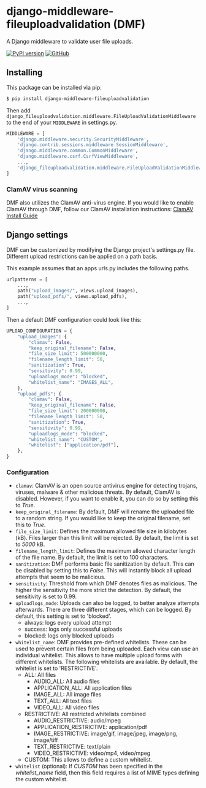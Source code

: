 # django-middleware-fileuploadvalidation (DMF)

 A Django middleware to validate user file uploads.

[![PyPI version](https://img.shields.io/pypi/v/django-middleware-fileuploadvalidation.svg?logo=pypi&logoColor=FFE873)](https://pypi.org/project/django-middleware-fileuploadvalidation/)
[![GitHub](https://img.shields.io/github/license/IV1T3/django-middleware-fileuploadvalidation.svg)](LICENSE)

## Installing

This package can be installed via pip:

```bash
$ pip install django-middleware-fileuploadvalidation
```

Then add `django_fileuploadvalidation.middleware.FileUploadValidationMiddleware` to the end of your `MIDDLEWARE` in settings.py.

```python
MIDDLEWARE = [
    'django.middleware.security.SecurityMiddleware',
    'django.contrib.sessions.middleware.SessionMiddleware',
    'django.middleware.common.CommonMiddleware',
    'django.middleware.csrf.CsrfViewMiddleware',
    ...,
    'django_fileuploadvalidation.middleware.FileUploadValidationMiddleware',
]
```

### ClamAV virus scanning
DMF also utilizes the ClamAV anti-virus engine. If you would like to enable ClamAV through DMF, follow our ClamAV installation instructions: [ClamAV Install Guide](_CLAMAV_INSTALL_GUIDE.md)

## Django settings
DMF can be customized by modifying the Django project's settings.py file. Different upload restrictions can be applied on a path basis.

This example assumes that an apps urls.py includes the following paths.
```python
urlpatterns = [
    ...,
    path("upload_images/", views.upload_images),
    path("upload_pdfs/", views.upload_pdfs),
    ...,
]
```

Then a default DMF configuration could look like this:
```python
UPLOAD_CONFIGURATION = {
    "upload_images": {
        "clamav": False,
        "keep_original_filename": False,
        "file_size_limit": 500000000,
        "filename_length_limit": 50,
        "sanitization": True,
        "sensitivity": 0.99,
        "uploadlogs_mode": "blocked",
        "whitelist_name": "IMAGES_ALL",
    },
    "upload_pdfs": {
        "clamav": False,
        "keep_original_filename": False,
        "file_size_limit": 200000000,
        "filename_length_limit": 50,
        "sanitization": True,
        "sensitivity": 0.99,
        "uploadlogs_mode": "blocked",
        "whitelist_name": "CUSTOM",
        "whitelist": ["application/pdf"],
    },
}
```

### Configuration 
  - `clamav`: ClamAV is an open source antivirus engine for detecting trojans, viruses, malware & other malicious threats. By default, ClamAV is disabled. However, if you want to enable it, you can do so by setting this to *True*.
  - `keep_original_filename`: By default, DMF will rename the uploaded file to a random string. If you would like to keep the original filename, set this to *True*.
  - `file_size_limit`: Defines the maximum allowed file size in kilobytes (kB). Files larger than this limit will be rejected. By default, the limit is set to *5000* kB.
  - `filename_length_limit`: Defines the maximum allowed character length of the file name. By default, the limit is set to 100 characters.
  - `sanitization`: DMF performs basic file sanitization by default. This can be disabled by setting this to *False*. This will instantly block all upload attempts that seem to be malicious.
  - `sensitivity`: Threshold from which DMF denotes files as malicious. The higher the sensitivity the more strict the detection. By default, the sensitivity is set to 0.99.
  - `uploadlogs_mode`: Uploads can also be logged, to better analyze attempts afterwards. There are three different stages, which can be logged. By default, this setting is set to 'blocked'.
    - always: logs every upload attempt
    - success: logs only successful uploads
    - blocked: logs only blocked uploads
  - `whitelist_name`: DMF provides pre-defined whitelists. These can be used to prevent certain files from being uploaded. Each view can use an individual whitelist. This allows to have multiple upload forms with different whitelists. The following whitelists are available. By default, the whitelist is set to 'RESTRICTIVE'.
    - ALL: All files
      - AUDIO_ALL: All audio files
      - APPLICATION_ALL: All application files
      - IMAGE_ALL: All image files
      - TEXT_ALL: All text files
      - VIDEO_ALL: All video files
    - RESTRICTIVE: All restricted whitelists combined
      - AUDIO_RESTRICTIVE: audio/mpeg
      - APPLICATION_RESTRICTIVE: application/pdf
      - IMAGE_RESTRICTIVE: image/gif, image/jpeg, image/png, image/tiff
      - TEXT_RESTRICTIVE: text/plain
      - VIDEO_RESTRICTIVE: video/mp4, video/mpeg
    - CUSTOM: This allows to define a custom whitelist.
  - `whitelist` (optional): If *CUSTOM* has been specified in the *whitelist_name* field, then this field requires a list of MIME types defining the custom whitelist. 
